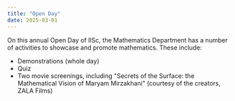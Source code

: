 ```yaml
---
title: "Open Day"
date: 2025-03-01   
---
```


On this annual Open Day of IISc, the Mathematics Department has a number of activities to showcase and promote mathematics. These include:
* Demonstrations (whole day)
* Quiz
* Two movie screenings, including "Secrets of the Surface: the Mathematical Vision of Maryam Mirzakhani" (courtesy of the creators, ZALA Films)
